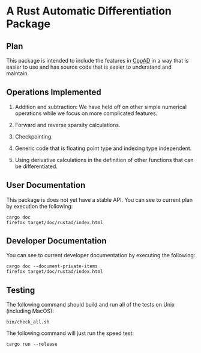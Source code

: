 # A Rust Automatic Differentiation Package

## Plan
This package is intended to include the features in
[CppAD](https://github.com/coin-or/CppAD) in a way that 
is easier to use and has source code that is easier to understand and maintain.

## Operations Implemented

1.  Addition and subtraction: We have held off on other simple numerical
    operations while we focus on more complicated features.

2.  Forward and reverse sparsity calculations.

3.  Checkpointing.

4.  Generic code that is floating point type and indexing type independent.

5.  Using derivative calculations in the definition of other functions
    that can be differentiated.

## User Documentation
This package is does not yet have a stable API. 
You can see to current plan by execution the following:

    cargo doc
    firefox target/doc/rustad/index.html

## Developer Documentation
You can see to current developer documentation by executing the following:

    cargo doc --document-private-items
    firefox target/doc/rustad/index.html

## Testing
The following command should build and run all of the tests on Unix
(including MacOS):

    bin/check_all.sh

The following command will just run the speed test:

    cargo run --release

